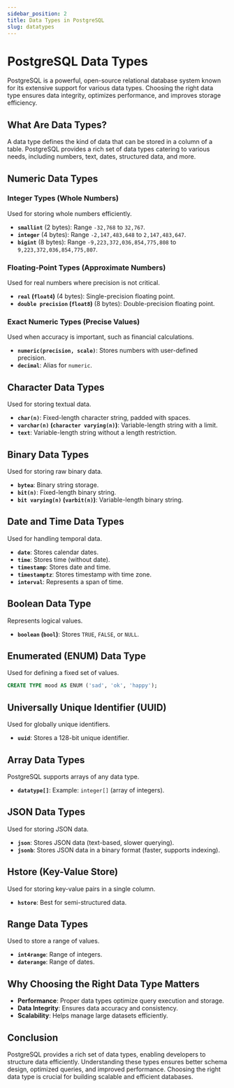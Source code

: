 ```yaml
---
sidebar_position: 2
title: Data Types in PostgreSQL
slug: datatypes
---
```


# PostgreSQL Data Types

PostgreSQL is a powerful, open-source relational database system known for its extensive support for various data types. Choosing the right data type ensures data integrity, optimizes performance, and improves storage efficiency.

## What Are Data Types?

A data type defines the kind of data that can be stored in a column of a table. PostgreSQL provides a rich set of data types catering to various needs, including numbers, text, dates, structured data, and more.

## Numeric Data Types

### Integer Types (Whole Numbers)
Used for storing whole numbers efficiently.

- **`smallint`** (2 bytes): Range `-32,768` to `32,767`.
- **`integer`** (4 bytes): Range `-2,147,483,648` to `2,147,483,647`.
- **`bigint`** (8 bytes): Range `-9,223,372,036,854,775,808` to `9,223,372,036,854,775,807`.

### Floating-Point Types (Approximate Numbers)
Used for real numbers where precision is not critical.

- **`real` (`float4`)** (4 bytes): Single-precision floating point.
- **`double precision` (`float8`)** (8 bytes): Double-precision floating point.

### Exact Numeric Types (Precise Values)
Used when accuracy is important, such as financial calculations.

- **`numeric(precision, scale)`**: Stores numbers with user-defined precision.
- **`decimal`**: Alias for `numeric`.

## Character Data Types

Used for storing textual data.

- **`char(n)`**: Fixed-length character string, padded with spaces.
- **`varchar(n)` (`character varying(n)`)**: Variable-length string with a limit.
- **`text`**: Variable-length string without a length restriction.

## Binary Data Types

Used for storing raw binary data.

- **`bytea`**: Binary string storage.
- **`bit(n)`**: Fixed-length binary string.
- **`bit varying(n)` (`varbit(n)`)**: Variable-length binary string.

## Date and Time Data Types

Used for handling temporal data.

- **`date`**: Stores calendar dates.
- **`time`**: Stores time (without date).
- **`timestamp`**: Stores date and time.
- **`timestamptz`**: Stores timestamp with time zone.
- **`interval`**: Represents a span of time.

## Boolean Data Type

Represents logical values.

- **`boolean` (`bool`)**: Stores `TRUE`, `FALSE`, or `NULL`.

## Enumerated (ENUM) Data Type

Used for defining a fixed set of values.

```sql
CREATE TYPE mood AS ENUM ('sad', 'ok', 'happy');
```

## Universally Unique Identifier (UUID)

Used for globally unique identifiers.

- **`uuid`**: Stores a 128-bit unique identifier.

## Array Data Types

PostgreSQL supports arrays of any data type.

- **`datatype[]`**: Example: `integer[]` (array of integers).

## JSON Data Types

Used for storing JSON data.

- **`json`**: Stores JSON data (text-based, slower querying).
- **`jsonb`**: Stores JSON data in a binary format (faster, supports indexing).

## Hstore (Key-Value Store)

Used for storing key-value pairs in a single column.

- **`hstore`**: Best for semi-structured data.

## Range Data Types

Used to store a range of values.

- **`int4range`**: Range of integers.
- **`daterange`**: Range of dates.

## Why Choosing the Right Data Type Matters

- **Performance**: Proper data types optimize query execution and storage.
- **Data Integrity**: Ensures data accuracy and consistency.
- **Scalability**: Helps manage large datasets efficiently.

## Conclusion

PostgreSQL provides a rich set of data types, enabling developers to structure data efficiently. Understanding these types ensures better schema design, optimized queries, and improved performance. Choosing the right data type is crucial for building scalable and efficient databases.

